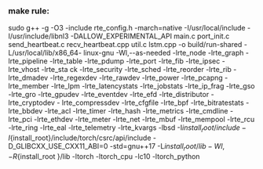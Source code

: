 ### make rule:

sudo g++ -g -O3 -include rte_config.h -march=native -I/usr/local/include -I/usr/include/libnl3
 -DALLOW_EXPERIMENTAL_API main.c port_init.c send_heartbeat.c recv_heartbeat.cpp util.c lstm.cpp -o build/run-shared  -L/usr/local/lib/x86_64-
linux-gnu -Wl,--as-needed -lrte_node -lrte_graph -lrte_pipeline -lrte_table -lrte_pdump -lrte_port -lrte_fib -lrte_ipsec -lrte_vhost -lrte_sta
ck -lrte_security -lrte_sched -lrte_reorder -lrte_rib -lrte_dmadev -lrte_regexdev -lrte_rawdev -lrte_power -lrte_pcapng -lrte_member -lrte_lpm
 -lrte_latencystats -lrte_jobstats -lrte_ip_frag -lrte_gso -lrte_gro -lrte_gpudev -lrte_eventdev -lrte_efd -lrte_distributor -lrte_cryptodev -
lrte_compressdev -lrte_cfgfile -lrte_bpf -lrte_bitratestats -lrte_bbdev -lrte_acl -lrte_timer -lrte_hash -lrte_metrics -lrte_cmdline -lrte_pci
 -lrte_ethdev -lrte_meter -lrte_net -lrte_mbuf -lrte_mempool -lrte_rcu -lrte_ring -lrte_eal -lrte_telemetry -lrte_kvargs -lbsd -I${install_roo
t}/include -I${install_root}/include/torch/csrc/api/include -D_GLIBCXX_USE_CXX11_ABI=0 -std=gnu++17 -L${install_root}/lib -Wl,-R${install_root
}/lib -ltorch -ltorch_cpu -lc10 -ltorch_python
